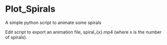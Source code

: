 # Plot_Spirals
A simple python script to animate some spirals

Edit script to export an animation file, spiral_{x}.mp4 (where x is the number of spirals).

